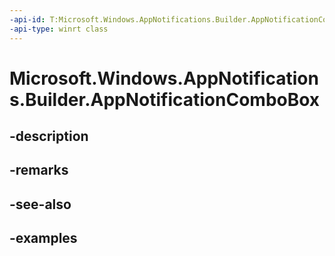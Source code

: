 ```yaml
---
-api-id: T:Microsoft.Windows.AppNotifications.Builder.AppNotificationComboBox
-api-type: winrt class
---
```


# Microsoft.Windows.AppNotifications.Builder.AppNotificationComboBox

<!--
public sealed class AppNotificationComboBox
-->


## -description

## -remarks

## -see-also

## -examples


